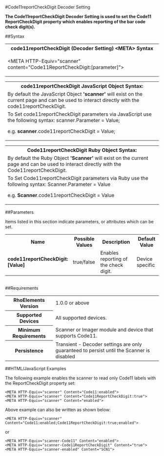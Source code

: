 
#Code11reportCheckDigit Decoder Setting

<b>
The Code11reportCheckDigit Decoder Setting is used to set the Code11 ReportCheckDigit property which enables reporting of the bar code check digit(s).
</b>

##Syntax

<table class="re-table"><tr><th class="tableHeading">code11reportCheckDigit (Decoder Setting) &lt;META&gt; Syntax
</th></tr><tr><td class="clsSyntaxCells clsOddRow"><p>&lt;META HTTP-Equiv="scanner" content="Code11ReportCheckDigit:[parameter]"&gt;</p></td></tr></table>
<table class="re-table"><tr><th class="tableHeading">code11reportCheckDigit JavaScript Object Syntax:</th></tr><tr><td class="clsSyntaxCells clsOddRow">
By default the JavaScript Object <b>'scanner'</b> will exist on the current page and can be used to interact directly with the code11reportCheckDigit.
</td></tr><tr><td class="clsSyntaxCells clsEvenRow">
To Set code11reportCheckDigit parameters via JavaScript use the following syntax: scanner.Parameter = Value;
<P />e.g. <b>scanner</b>.code11reportCheckDigit = Value;
</td></tr></table>
<table class="re-table"><tr><th class="tableHeading">Code11reportCheckDigit Ruby Object Syntax:</th></tr><tr><td class="clsSyntaxCells clsOddRow">
By default the Ruby Object <b>'Scanner'</b> will exist on the current page and can be used to interact directly with the Code11reportCheckDigit.
</td></tr><tr><td class="clsSyntaxCells clsEvenRow">
To Set Code11reportCheckDigit parameters via Ruby use the following syntax: Scanner.Parameter = Value
<P />e.g. <b>Scanner</b>.code11reportCheckDigit = Value
</td></tr></table>



##Parameters


Items listed in this section indicate parameters, or attributes which can be set.
<table class="re-table"><col width="20%" /><col width="20%" /><col width="38%" /><col width="22%" /><tr><th class="tableHeading">Name</th><th class="tableHeading">Possible Values</th><th class="tableHeading">Description</th><th class="tableHeading">Default Value</th></tr><tr><td class="clsSyntaxCells clsOddRow"><b>code11reportCheckDigit:[Value]
</b></td><td class="clsSyntaxCells clsOddRow">true/false</td><td class="clsSyntaxCells clsOddRow">Enables reporting of the check digit.</td><td class="clsSyntaxCells clsOddRow">Device specific</td></tr></table>
<table class="re-table"><col width="78%" /><col width="8%" /><col width="1%" /><col width="5%" /><col width="1%" /><col width="5%" /><col width="2%" /></table>





##Requirements

<table class="re-table"><tr><th class="tableHeading">RhoElements Version</th><td class="clsSyntaxCell clsEvenRow">1.0.0 or above
</td></tr><tr><th class="tableHeading">Supported Devices</th><td class="clsSyntaxCell clsOddRow">All supported devices.</td></tr><tr><th class="tableHeading">Minimum Requirements</th><td class="clsSyntaxCell clsOddRow">Scanner or Imager module and device that supports Code11.</td></tr><tr><th class="tableHeading">Persistence</th><td class="clsSyntaxCell clsEvenRow">Transient - Decoder settings are only guaranteed to persist until the Scanner is disabled</td></tr></table>


##HTML/JavaScript Examples

The following example enables the scanner to read only Code11 labels with the ReportCheckDigit property set:

	<META HTTP-Equiv="scanner" Content="Code11:enabled">
	<META HTTP-Equiv="scanner" Content="Code11ReportCheckDigit:true">
	<META HTTP-Equiv="scanner" Content="enabled">
	
Above example can also be written as shown below:

	<META HTTP-Equiv="scanner" Content="Code11:enabled;Code11ReportCheckDigit:true;enabled">
	
or

	<META HTTP-Equiv="scanner-Code11" Content="enabled">
	<META HTTP-Equiv="scanner-Code11ReportCheckDigit" Content="true">
	<META HTTP-Equiv="scanner-enabled" Content="SCN1">
	


